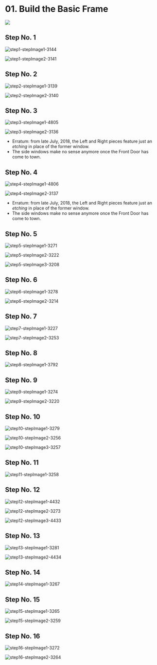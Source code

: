 # 01. Build the Basic Frame

![](https://d17kynu4zpq5hy.cloudfront.net/igi/imade3d/oxaiPRoI2JU4gHem.medium)

## Step No. 1

![step1-stepImage1-3144](https://d17kynu4zpq5hy.cloudfront.net/igi/imade3d/KOYcHPKiHK1wgdBG.medium)

![step1-stepImage2-3141](https://d17kynu4zpq5hy.cloudfront.net/igi/imade3d/FYhEeAsNXNwDOxUH.medium)


## Step No. 2

![step2-stepImage1-3139](https://d17kynu4zpq5hy.cloudfront.net/igi/imade3d/oQfwCRGl3BfXTndl.medium)

![step2-stepImage2-3140](https://d17kynu4zpq5hy.cloudfront.net/igi/imade3d/LCeNoAb3lnoutrMy.medium)


## Step No. 3

![step3-stepImage1-4805](https://d17kynu4zpq5hy.cloudfront.net/igi/imade3d/suedX3DYl5ZfSLSM.medium)

![step3-stepImage2-3136](https://d17kynu4zpq5hy.cloudfront.net/igi/imade3d/OpIgCDQLY1MfJOA6.medium)

- Erratum: from late July, 2018, the Left and Right pieces feature just an _etching_ in place of the former window.
- The side windows make no sense anymore once the Front Door has come to town.

## Step No. 4

![step4-stepImage1-4806](https://d17kynu4zpq5hy.cloudfront.net/igi/imade3d/GNOJF2JObyFZBnnR.medium)

![step4-stepImage2-3137](https://d17kynu4zpq5hy.cloudfront.net/igi/imade3d/KCsNUO1sJ6ZmuedM.medium)

- Erratum: from late July, 2018, the Left and Right pieces feature just an _etching_ in place of the former window.
- The side windows make no sense anymore once the Front Door has come to town.

## Step No. 5

![step5-stepImage1-3271](https://d17kynu4zpq5hy.cloudfront.net/igi/imade3d/nnXYCGJsOkJ1sdDY.medium)

![step5-stepImage2-3222](https://d17kynu4zpq5hy.cloudfront.net/igi/imade3d/fBTq2NjU2lUH3GlM.medium)

![step5-stepImage3-3208](https://d17kynu4zpq5hy.cloudfront.net/igi/imade3d/PSGaIRSBPfdmbcSN.medium)


## Step No. 6

![step6-stepImage1-3278](https://d17kynu4zpq5hy.cloudfront.net/igi/imade3d/ZLMCUVcrDKWFU4kV.medium)

![step6-stepImage2-3214](https://d17kynu4zpq5hy.cloudfront.net/igi/imade3d/TeVJpgKJxPgFAiJM.medium)


## Step No. 7

![step7-stepImage1-3227](https://d17kynu4zpq5hy.cloudfront.net/igi/imade3d/cNDEbuwhN52hl3t3.medium)

![step7-stepImage2-3253](https://d17kynu4zpq5hy.cloudfront.net/igi/imade3d/eJ3UX3wiPfRwqsvu.medium)


## Step No. 8

![step8-stepImage1-3792](https://d17kynu4zpq5hy.cloudfront.net/igi/imade3d/yZHMwi3nAIkDpTb6.medium)


## Step No. 9

![step9-stepImage1-3274](https://d17kynu4zpq5hy.cloudfront.net/igi/imade3d/eABHCVMPURYHmTlo.medium)

![step9-stepImage2-3220](https://d17kynu4zpq5hy.cloudfront.net/igi/imade3d/JYdcJZN5xQF6upqv.medium)


## Step No. 10

![step10-stepImage1-3279](https://d17kynu4zpq5hy.cloudfront.net/igi/imade3d/juIVNDfInvc5LOeB.medium)

![step10-stepImage2-3256](https://d17kynu4zpq5hy.cloudfront.net/igi/imade3d/tLdqmjQjJdPVVMGs.medium)

![step10-stepImage3-3257](https://d17kynu4zpq5hy.cloudfront.net/igi/imade3d/KIxFtVAXFdWrTj2v.medium)


## Step No. 11

![step11-stepImage1-3258](https://d17kynu4zpq5hy.cloudfront.net/igi/imade3d/HKXuIHM6cFTYXjKJ.medium)


## Step No. 12

![step12-stepImage1-4432](https://d17kynu4zpq5hy.cloudfront.net/igi/imade3d/sMXV1ZQELpOfBPKi.medium)

![step12-stepImage2-3273](https://d17kynu4zpq5hy.cloudfront.net/igi/imade3d/61QhcrwvMKIWOVVJ.medium)

![step12-stepImage3-4433](https://d17kynu4zpq5hy.cloudfront.net/igi/imade3d/CoB3oyXkVNJmHUWV.medium)


## Step No. 13

![step13-stepImage1-3281](https://d17kynu4zpq5hy.cloudfront.net/igi/imade3d/Va5mAWBkNpvqwbYj.medium)

![step13-stepImage2-4434](https://d17kynu4zpq5hy.cloudfront.net/igi/imade3d/X3E4JgGVBkGICbHd.medium)


## Step No. 14

![step14-stepImage1-3267](https://d17kynu4zpq5hy.cloudfront.net/igi/imade3d/6KcB3C5WHTn4ArmI.medium)


## Step No. 15

![step15-stepImage1-3265](https://d17kynu4zpq5hy.cloudfront.net/igi/imade3d/VVyfSEDROe1ERwLt.medium)

![step15-stepImage2-3259](https://d17kynu4zpq5hy.cloudfront.net/igi/imade3d/NKVyH6ZnR4MAegp1.medium)


## Step No. 16

![step16-stepImage1-3272](https://d17kynu4zpq5hy.cloudfront.net/igi/imade3d/J3Q1GNimYBaDT1cL.medium)

![step16-stepImage2-3264](https://d17kynu4zpq5hy.cloudfront.net/igi/imade3d/HDGPjKjbSCnOdcwC.medium)
